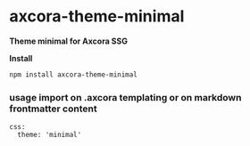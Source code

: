 # axcora-theme-minimal

**Theme minimal for Axcora SSG**

**Install**

```sh
npm install axcora-theme-minimal
```

### usage import on .axcora templating or on markdown frontmatter content

```
css:
  theme: 'minimal'
```
